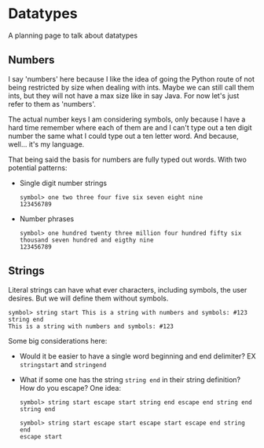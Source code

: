 # Datatypes

A planning page to talk about datatypes

## Numbers

I say 'numbers' here because I like the idea of going the Python route of not being restricted by size when dealing with ints. Maybe we can still call them ints, but they will not have a max size like in say Java. For now let's just refer to them as 'numbers'.

The actual number keys I am considering symbols, only because I have a hard time remember where each of them are and I can't type out a ten digit number the same what I could type out a ten letter word. And because, well... it's my language.

That being said the basis for numbers are fully typed out words. With two potential patterns:

* Single digit number strings
  
  ```
  symbol> one two three four five six seven eight nine
  123456789
  ```
* Number phrases

  ```
  symbol> one hundred twenty three million four hundred fifty six thousand seven hundred and eigthy nine
  123456789
  ```
  
## Strings

Literal strings can have what ever characters, including symbols, the user desires. But we will define them without symbols.

```
symbol> string start This is a string with numbers and symbols: #123 string end
This is a string with numbers and symbols: #123
```

Some big considerations here:

* Would it be easier to have a single word beginning and end delimiter? EX ```stringstart``` and ```stringend```
* What if some one has the string ```string end``` in their string definition? How do you escape? One idea:

  ```
  symbol> string start escape start string end escape end string end
  string end
  
  symbol> string start escape start escape start escape end string end
  escape start
  ```
